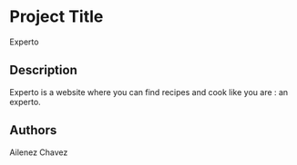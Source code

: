 # Project Title

 Experto

## Description

 Experto is a website where you can find recipes and cook like you are : an experto.

## Authors

Ailenez Chavez 






